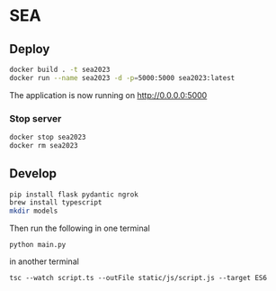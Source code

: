 # SEA


## Deploy
```bash
docker build . -t sea2023
docker run --name sea2023 -d -p=5000:5000 sea2023:latest
```
The application is now running on http://0.0.0.0:5000

### Stop server
```bash
docker stop sea2023
docker rm sea2023
```


## Develop
```bash
pip install flask pydantic ngrok
brew install typescript
mkdir models
```

Then run the following in one terminal
```
python main.py
```
in another terminal
```
tsc --watch script.ts --outFile static/js/script.js --target ES6
```
